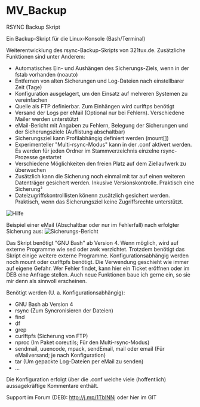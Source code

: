 # MV_Backup
RSYNC Backup Skript

Ein Backup-Skript für die Linux-Konsole (Bash/Terminal)

Weiterentwicklung des rsync-Backup-Skripts von 321tux.de. Zusätzliche Funktionen sind unter Anderem:
- Automatisches Ein- und Aushängen des Sicherungs-Ziels, wenn in der fstab vorhanden (noauto)
- Entfernen von alten Sicherungen und Log-Dateien nach einstellbarer Zeit (Tage)
- Konfiguration ausgelagert, um den Einsatz auf mehreren Systemen zu vereinfachen
- Quelle als FTP definierbar. Zum Einhängen wird curlftps benötigt
- Versand der Logs per eMail (Optional nur bei Fehlern). Verschiedene Mailer werden unterstützt
- eMail-Bericht mit Angaben zu Fehlern, Belegung der Sicherungen und der Sicherungsziele (Auflistung abschaltbar)
- Sicherungsziel kann Profilabhängig definiert werden (mount[])
- Experimenteller "Multi-rsync-Modus" kann in der .conf aktivert werden. Es werden für jeden Ordner im Stammverzeichnis einzelne rsync-Prozesse gestartet
- Verschiedene Möglichkeiten den freien Platz auf dem Ziellaufwerk zu überwachen
- Zusätzlich kann die Sicherung noch einmal mit tar auf einen weiteren Datenträger gesichert werden. Inkusive Versionskontrolle. Praktisch eine Sicherung²
- Dateizugriffskontrolllisten könenn zusätzlich gesichert werden. Praktisch, wenn das Sicherungsziel keine Zugriffsrechte unterstützt.


![Hilfe](help.png)

Beispiel einer eMail (Abschaltbar oder nur im Fehlerfall) nach erfolgter Sicherung aus:
![Sicherungs-Bericht](Sicherungs-Bericht.png)

Das Skript benötigt "GNU Bash" ab Version 4. Wenn möglich, wird auf externe Programme wie sed oder awk verzichtet. Trotzdem benötigt das Skript einige weitere externe Programme. Konfigurationsabhängig werden noch mount oder curlftpfs benötigt.
Die Verwendung geschieht wie immer auf eigene Gefahr. Wer Fehler findet, kann hier ein Ticket eröffnen oder im DEB eine Anfrage stellen. Auch neue Funktionen baue ich gerne ein, so sie mir denn als sinnvoll erscheinen.

Benötigt werden (U. a. Konfigurationsabhängig):
- GNU Bash ab Version 4
- rsync (Zum Syncronisieren der Dateien)
- find
- df
- grep
- curlftpfs (Sicherung von FTP)
- nproc (Im Paket coreutils; Für den Multi-rsync-Modus)
- sendmail, uuencode, mpack, sendEmail, mail oder email (Für eMailversand; je nach Konfiguration)
- tar (Um gepackte Log-Dateien per eMail zu senden)
- ...

Die Konfiguration erfolgt über die .conf welche viele (hoffentlich) aussagekräftige Kommentare enthält.

Support im Forum (DEB): http://j.mp/1TblNNj oder hier im GIT
